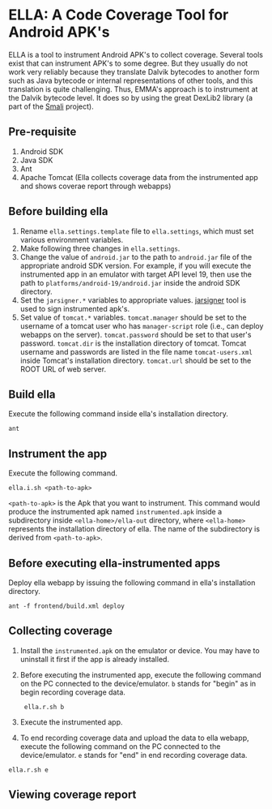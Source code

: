 ELLA: A Code Coverage Tool for Android APK's 
====

ELLA is a tool to instrument Android APK's to collect
coverage. Several tools exist that can instrument APK's to some
degree. But they usually do not work very reliably because they
translate Dalvik bytecodes to another form such as Java bytecode or
internal representations of other tools, and this translation is quite
challenging.  Thus, EMMA's approach is to instrument at the Dalvik
bytecode level. It does so by using the great DexLib2 library (a part
of the [Smali](https://github.com/JesusFreke/smali) project).

## Pre-requisite
1. Android SDK
2. Java SDK
3. Ant
4. Apache Tomcat (Ella collects coverage data from the instrumented app and shows coverae report
through webapps)

## Before building ella
1. Rename `ella.settings.template` file to `ella.settings`, which must set various environment variables.
2. Make following three changes in `ella.settings`. 
  1. Change the value of `android.jar` to the path to `android.jar` file of the appropriate
android SDK version. For example, if you will execute the instrumented app in an emulator
with target API level 19, then use the path to `platforms/android-19/android.jar` inside the android SDK directory.
  2. Set the `jarsigner.*` variables to appropriate values. [jarsigner](http://docs.oracle.com/javase/6/docs/technotes/tools/windows/jarsigner.html) tool is used to sign instrumented apk's.
  3. Set value of `tomcat.*` variables. `tomcat.manager` should be set to the username of a tomcat user who has `manager-script` role (i.e., can deploy webapps on the server). `tomcat.password` should be set to that user's password. `tomcat.dir` is the installation directory of tomcat. Tomcat username and passwords are listed in the file name `tomcat-users.xml` inside Tomcat's installation directory. `tomcat.url` should be set to the ROOT URL of web server.

## Build ella
Execute the following command inside ella's installation directory.
```
ant 
```

## Instrument the app
Execute the following command.
```
ella.i.sh <path-to-apk>
```

`<path-to-apk>` is the Apk that you want to instrument. This command would produce the instrumented apk named `instrumented.apk` inside a subdirectory inside `<ella-home>/ella-out` directory, where `<ella-home>` represents the installation directory of ella. The name of the subdirectory is derived from `<path-to-apk>`.

## Before executing ella-instrumented apps
Deploy ella webapp by issuing the following command in ella's installation directory.
```
ant -f frontend/build.xml deploy
```

## Collecting coverage
1. Install the `instrumented.apk` on the emulator or device. You may have to uninstall it first if the app is already installed.
2. Before executing the instrumented app, execute the following command on the PC connected to the device/emulator. `b` stands for "begin" as in begin recording coverage data.

        ella.r.sh b

3. Execute the instrumented app. 
4. To end recording coverage data and upload the data to ella webapp, execute the following command on the PC connected to the device/emulator. `e` stands for "end" in end recording coverage data.
```
ella.r.sh e
```

## Viewing coverage report
